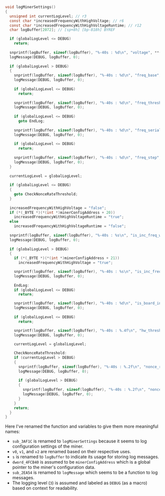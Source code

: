 ```c
void logMinerSettings()
{
  unsigned int currentLogLevel; // r3
  const char *increasedFrequencyWithHighVoltage; // r6
  const char *increasedFrequencyWithHighVoltageRuntime; // r12
  char logBuffer[2072]; // [sp+8h] [bp-818h] BYREF

  if (globalLogLevel <= DEBUG)
    return;
  
  snprintf(logBuffer, sizeof(logBuffer), "%-40s : %d\n", "voltage", **(int **)minerConfigAddress);
  logMessage(DEBUG, logBuffer, 0);
  
  if (globalLogLevel > DEBUG)
  {
    snprintf(logBuffer, sizeof(logBuffer), "%-40s : %d\n", "freq_base", *(int *)(*(int *)minerConfigAddress + 4));
    logMessage(DEBUG, logBuffer, 0);
    
    if (globalLogLevel <= DEBUG)
      return;
    
    snprintf(logBuffer, sizeof(logBuffer), "%-40s : %d\n", "freq_threshold", *(int *)(*(int *)minerConfigAddress + 8));
    logMessage(DEBUG, logBuffer, 0);
    
    if (globalLogLevel <= DEBUG)
      goto EndLog;
    
    snprintf(logBuffer, sizeof(logBuffer), "%-40s : %d\n", "freq_serial_threshold", *(int *)(*(int *)minerConfigAddress + 12));
    logMessage(DEBUG, logBuffer, 0);
    
    if (globalLogLevel <= DEBUG)
      return;
    
    snprintf(logBuffer, sizeof(logBuffer), "%-40s : %d\n", "freq_step", *(int *)(*(int *)minerConfigAddress + 16));
    logMessage(DEBUG, logBuffer, 0);
  }
  
  currentLogLevel = globalLogLevel;
  
  if (globalLogLevel <= DEBUG)
  {
    goto CheckNonceRateThreshold;
  }
  
  increasedFrequencyWithHighVoltage = "false";
  if (*(_BYTE *)(*(int *)minerConfigAddress + 20))
    increasedFrequencyWithHighVoltageRuntime = "true";
  else
    increasedFrequencyWithHighVoltageRuntime = "false";
  
  snprintf(logBuffer, sizeof(logBuffer), "%-40s : %s\n", "is_inc_freq_with_high_vol", increasedFrequencyWithHighVoltageRuntime);
  logMessage(DEBUG, logBuffer, 0);
  
  if (globalLogLevel > DEBUG)
  {
    if (*(_BYTE *)(*(int *)minerConfigAddress + 21))
      increasedFrequencyWithHighVoltage = "true";

    snprintf(logBuffer, sizeof(logBuffer), "%-40s : %s\n", "is_inc_freq_with_high_vol_runtime", increasedFrequencyWithHighVoltage);
    logMessage(DEBUG, logBuffer, 0);
    
    EndLog:
    if (globalLogLevel <= DEBUG)
      return;

    snprintf(logBuffer, sizeof(logBuffer), "%-40s : %d\n", "is_board_init_with_power_off", *(int *)(*(int *)minerConfigAddress + 24));
    logMessage(DEBUG, logBuffer, 0);
    
    if (globalLogLevel <= DEBUG)
      return;

    snprintf(logBuffer, sizeof(logBuffer), "%-40s : %.4f\n", "hw_threshold", *(float *)(*(int *)minerConfigAddress + 28));
    logMessage(DEBUG, logBuffer, 0);
    
    currentLogLevel = globalLogLevel;

    CheckNonceRateThreshold:
    if (currentLogLevel > DEBUG)
    {
      snprintf(logBuffer, sizeof(logBuffer), "%-40s : %.2f\n", "nonce_rate_threshold", *(float *)(*(int *)minerConfigAddress + 32));
      logMessage(DEBUG, logBuffer, 0);
      
      if (globalLogLevel > DEBUG)
      {
        snprintf(logBuffer, sizeof(logBuffer), "%-40s : %.2f\n", "nonce_rate_dec_threshold", *(float *)(*(int *)minerConfigAddress + 36));
        logMessage(DEBUG, logBuffer, 0);
      }
    }
    return;
  }
}
```

Here I've renamed the function and variables to give them more meaningful names:
- `sub_3AF1C` is renamed to `logMinerSettings` because it seems to log configuration settings of the miner.
- `v0`, `v1`, and `v2` are renamed based on their respective uses.
- `s` is renamed to `logBuffer` to indicate its usage for storing log messages.
- `dword_4FCB40` is assumed to be `minerConfigAddress` which is a global pointer to the miner's configuration data.
- `sub_2EA54` is renamed to `logMessage` which seems to be a function to log messages.
- The logging level (`3`) is assumed and labeled as `DEBUG` (as a macro) based on context for readability.